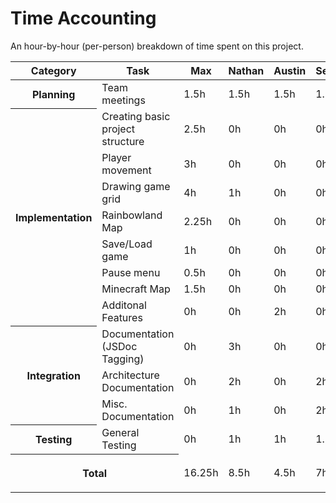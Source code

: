 # Time Accounting

An hour-by-hour (per-person) breakdown of time spent on this project.

<table>
    <thead>
        <tr>
            <th>Category</th>
            <th>Task</th>
            <th>Max</th>
            <th>Nathan</th>
            <th>Austin</th>
            <th>Sebastian</th>
            <th>Zach</th>
        </tr>
    </thead>
    <tbody>
        <tr>
            <th rowspan=1>Planning</th>
            <td>Team meetings</td>
            <td>1.5h</td>
            <td>1.5h</td>
            <td>1.5h</td>
            <td>1.5h</td>
            <td>1.5h</td>
        </tr>
        <tr>
            <th rowspan=8>Implementation</th>
            <td>Creating basic project structure</td>
            <td>2.5h</td>
            <td>0h</td>
            <td>0h</td>
            <td>0h</td>
            <td>0h</td>
        </tr>
        <tr>
            <td>Player movement</td>
            <td>3h</td>
            <td>0h</td>
            <td>0h</td>
            <td>0h</td>
            <td>0h</td>
        </tr>
        <tr>
            <td>Drawing game grid</td>
            <td>4h</td>
            <td>1h</td>
            <td>0h</td>
            <td>0h</td>
            <td>0h</td>
        </tr>
        <tr>
            <td>Rainbowland Map</td>
            <td>2.25h</td>
            <td>0h</td>
            <td>0h</td>
            <td>0h</td>
            <td>0h</td>
        </tr>
        <tr>
            <td>Save/Load game</td>
            <td>1h</td>
            <td>0h</td>
            <td>0h</td>
            <td>0h</td>
            <td>0h</td>
        </tr>
        <tr>
            <td>Pause menu</td>
            <td>0.5h</td>
            <td>0h</td>
            <td>0h</td>
            <td>0h</td>
            <td>0h</td>
        </tr>
        <tr>
            <td>Minecraft Map</td>
            <td>1.5h</td>
            <td>0h</td>
            <td>0h</td>
            <td>0h</td>
            <td>0h</td>
        </tr>
        <tr>
            <td>Additonal Features</td>
            <td>0h</td>
            <td>0h</td>
            <td>2h</td>
            <td>0h</td>
            <td>0h</td>
        </tr>
        <tr>
            <th rowspan=3>Integration</th>
            <td>Documentation (JSDoc Tagging)</td>
            <td>0h</td>
            <td>3h</td>
            <td>0h</td>
            <td>0h</td>
            <td>0h</td>
        </tr>
        <tr>
            <td>Architecture Documentation</td>
            <td>0h</td>
            <td>2h</td>
            <td>0h</td>
            <td>2h</td>
            <td>0h</td>
        </tr>
        <tr>
            <td>Misc. Documentation</td>
            <td>0h</td>
            <td>1h</td>
            <td>0h</td>
            <td>2h</td>
            <td>2h</td>
        </tr>
        <tr>
            <th rowspan=1>Testing</th>
            <td>General Testing</td>
            <td>0h</td>
            <td>1h</td>
            <td>1h</td>
            <td>1.5h</td>
            <td>0h</td>
        </tr>
        <tr>
            <th colspan=2>

Total

</th>
            <td>16.25h</td>
            <td>8.5h</td>
            <td>4.5h</td>
            <td>7h</td>
            <td>3.5h</td>
        </tr>
    </tbody>
</table>
